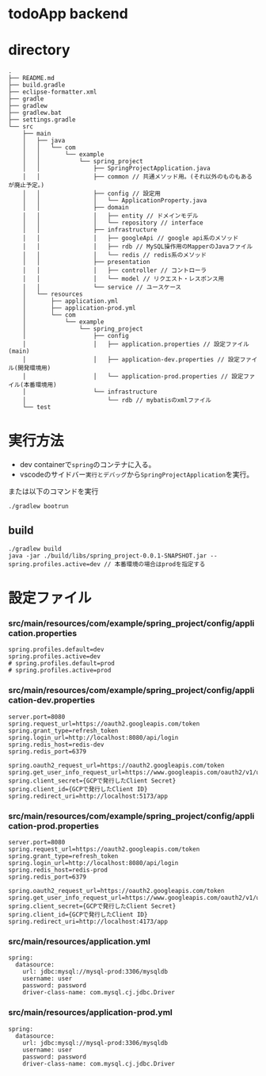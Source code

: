 # todoApp backend

# directory
```
.
├── README.md
├── build.gradle
├── eclipse-formatter.xml
├── gradle
├── gradlew
├── gradlew.bat
├── settings.gradle
└── src
    ├── main
    │   ├── java
    │   │   └── com
    │   │       └── example
    │   │           └── spring_project
    │   │               ├── SpringProjectApplication.java
    │   │               ├── common // 共通メソッド用。(それ以外のものもあるが廃止予定。)
    │   │               ├── config // 設定用
    │   │               │   └── ApplicationProperty.java 
    │   │               ├── domain
    │   │               │   ├── entity // ドメインモデル
    │   │               │   └── repository // interface
    │   │               ├── infrastructure
    │   │               │   ├── googleApi // google api系のメソッド
    │   │               │   ├── rdb // MySQL操作用のMapperのJavaファイル
    │   │               │   └── redis // redis系のメソッド
    │   │               ├── presentation
    │   │               │   ├── controller // コントローラ
    │   │               │   └── model // リクエスト・レスポンス用
    │   │               └── service // ユースケース
    │   └── resources
    │       ├── application.yml
    │       ├── application-prod.yml
    │       └── com
    │           └── example
    │               └── spring_project
    │                   ├── config
    │                   │   ├── application.properties // 設定ファイル(main)
    │                   │   ├── application-dev.properties // 設定ファイル(開発環境用)
    │                   │   └── application-prod.properties // 設定ファイル(本番環境用)
    │                   └── infrastructure
    │                       └── rdb // mybatisのxmlファイル
    └── test
```

# 実行方法
- dev containerで`spring`のコンテナに入る。
- vscodeのサイドバー`実行とデバッグ`から`SpringProjectApplication`を実行。

または以下のコマンドを実行

```
./gradlew bootrun
```

## build
```
./gradlew build
java -jar ./build/libs/spring_project-0.0.1-SNAPSHOT.jar --spring.profiles.active=dev // 本番環境の場合はprodを指定する
```

# 設定ファイル
### src/main/resources/com/example/spring_project/config/application.properties
```
spring.profiles.default=dev
spring.profiles.active=dev
# spring.profiles.default=prod
# spring.profiles.active=prod
```
### src/main/resources/com/example/spring_project/config/application-dev.properties
```
server.port=8080
spring.request_url=https://oauth2.googleapis.com/token
spring.grant_type=refresh_token
spring.login_url=http://localhost:8080/api/login
spring.redis_host=redis-dev
spring.redis_port=6379

spring.oauth2_request_url=https://oauth2.googleapis.com/token
spring.get_user_info_request_url=https://www.googleapis.com/oauth2/v1/userinfo
spring.client_secret={GCPで発行したClient Secret}
spring.client_id={GCPで発行したClient ID}
spring.redirect_uri=http://localhost:5173/app
```

### src/main/resources/com/example/spring_project/config/application-prod.properties
```
server.port=8080
spring.request_url=https://oauth2.googleapis.com/token
spring.grant_type=refresh_token
spring.login_url=http://localhost:8080/api/login
spring.redis_host=redis-prod
spring.redis_port=6379

spring.oauth2_request_url=https://oauth2.googleapis.com/token
spring.get_user_info_request_url=https://www.googleapis.com/oauth2/v1/userinfo
spring.client_secret={GCPで発行したClient Secret}
spring.client_id={GCPで発行したClient ID}
spring.redirect_uri=http://localhost:4173/app
```

### src/main/resources/application.yml
```
spring:
  datasource:
    url: jdbc:mysql://mysql-prod:3306/mysqldb
    username: user
    password: password
    driver-class-name: com.mysql.cj.jdbc.Driver

```

### src/main/resources/application-prod.yml
```
spring:
  datasource:
    url: jdbc:mysql://mysql-prod:3306/mysqldb
    username: user
    password: password
    driver-class-name: com.mysql.cj.jdbc.Driver

```